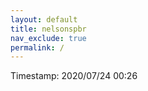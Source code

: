 ```yaml
---
layout: default
title: nelsonspbr
nav_exclude: true
permalink: /
---
```


Timestamp: 2020/07/24 00:26
